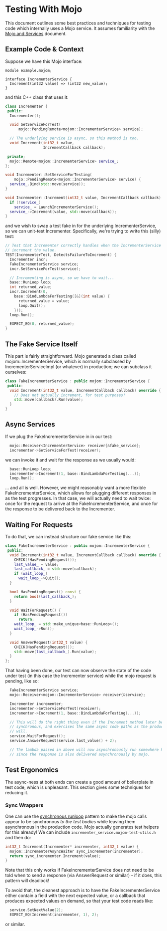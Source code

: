 # Testing With Mojo

This document outlines some best practices and techniques for testing code which
internally uses a Mojo service. It assumes familiarity with the
[Mojo and Services] document.

## Example Code & Context

Suppose we have this Mojo interface:

```mojom
module example.mojom;

interface IncrementerService {
  Increment(int32 value) => (int32 new_value);
}
```

and this C++ class that uses it:

```c++
class Incrementer {
 public:
  Incrementer();

  void SetServiceForTest(
      mojo::PendingRemote<mojom::IncrementerService> service);

  // The underlying service is async, so this method is too.
  void Increment(int32_t value,
                 IncrementCallback callback);

 private;
  mojo::Remote<mojom::IncrementerService> service_;
};

void Incrementer::SetServiceForTesting(
    mojo::PendingRemote<mojom::IncrementerService> service) {
  service_.Bind(std::move(service));
}

void Incrementer::Increment(int32_t value, IncrementCallback callback) {
  if (!service_)
    service_ = LaunchIncrementerService();
  service_->Increment(value, std::move(callback));
}
```

and we wish to swap a test fake in for the underlying IncrementerService, so we
can unit-test Incrementer. Specifically, we're trying to write this (silly) test:

```c++
// Test that Incrementer correctly handles when the IncrementerService fails to
// increment the value.
TEST(IncrementerTest, DetectsFailureToIncrement) {
  Incrementer incr;
  FakeIncrementerService service;
  incr.SetServiceForTest(service);

  // Incrementing is async, so we have to wait...
  base::RunLoop loop;
  int returned_value;
  incr.Increment(0,
    base::BindLambdaForTesting([&](int value) {
      returned_value = value;
      loop.Quit();
    }));
  loop.Run();

  EXPECT_EQ(0, returned_value);
}
```

## The Fake Service Itself

This part is fairly straightforward. Mojo generated a class called
mojom::IncrementerService, which is normally subclassed by
IncrementerServiceImpl (or whatever) in production; we can subclass it
ourselves:

```c++
class FakeIncrementerService : public mojom::IncrementerService {
 public:
  void Increment(int32_t value, IncrementCallback callback) override {
    // Does not actually increment, for test purposes!
    std::move(callback).Run(value);
  }
}
```

## Async Services

If we plug the FakeIncrementerService in in our test:

```c++
  mojo::Receiver<IncrementerService> receiver{&fake_service};
  incrementer->SetServiceForTest(receiver);
```

we can invoke it and wait for the response as we usually would:

```c++
  base::RunLoop loop;
  incrementer->Increment(1, base::BindLambdaForTesting(...));
  loop.Run();
```

... and all is well. However, we might reasonably want a more flexible
FakeIncrementerService, which allows for plugging different responses in as the
test progresses. In that case, we will actually need to wait twice: once for the
request to arrive at the FakeIncrementerService, and once for the response to be
delivered back to the Incrementer.

## Waiting For Requests

To do that, we can instead structure our fake service like this:

```c++
class FakeIncrementerService : public mojom::IncrementerService {
 public:
  void Increment(int32_t value, IncrementCallback callback) override {
    CHECK(!HasPendingRequest());
    last_value_ = value;
    last_callback_ = std::move(callback);
    if (wait_loop_)
      wait_loop_->Quit();
  }

  bool HasPendingRequest() const {
    return bool(last_callback_);
  }

  void WaitForRequest() {
    if (HasPendingRequest())
      return;
    wait_loop_ = std::make_unique<base::RunLoop>();
    wait_loop_->Run();
  }

  void AnswerRequest(int32_t value) {
    CHECK(HasPendingRequest());
    std::move(last_callback_).Run(value);
  }
};
```

That having been done, our test can now observe the state of the code under test
(in this case the Incrementer service) while the mojo request is pending, like
so:

```c++
  FakeIncrementerService service;
  mojo::Receiver<mojom::IncrementerService> receiver{&service};

  Incrementer incrementer;
  incrementer->SetServiceForTest(receiver);
  incrementer->Increment(1, base::BindLambdaForTesting(...));

  // This will do the right thing even if the Increment method later becomes
  // synchronous, and exercises the same async code paths as the production code
  // will.
  service.WaitForRequest();
  service.AnswerRequest(service.last_value() + 2);

  // The lambda passed in above will now asynchronously run somewhere here,
  // since the response is also delivered asynchronously by mojo.
```

## Test Ergonomics

The async-ness at both ends can create a good amount of boilerplate in test
code, which is unpleasant. This section gives some techniques for reducing it.

### Sync Wrappers

One can use the [synchronous runloop] pattern to make the mojo calls appear to
be synchronous *to the test bodies* while leaving them asynchronous in the
production code. Mojo actually generates test helpers for this already! We can
include `incrementer_service.mojom-test-utils.h` and then do:

```c++
int32_t Increment(Incrementer* incrementer, int32_t value) {
  mojom::IncrementerAsyncWaiter sync_incrementer(incrementer);
  return sync_incrementer.Increment(value);
}
```

Note that this only works if FakeIncrementerService does not need to be told
when to send a response (via AnswerRequest or similar) - if it does, this
pattern will deadlock!

To avoid that, the cleanest approach is to have the FakeIncrementerService
either contain a field with the next expected value, or a callback that produces
expected values on demand, so that your test code reads like:

```c++
  service.SetNextValue(2);
  EXPECT_EQ(Increment(incrementer, 1), 2);
```

or similar.

[Mojo and Services]: mojo_and_services.md
[synchronous runloop]: patterns/synchronous-runloop.md
